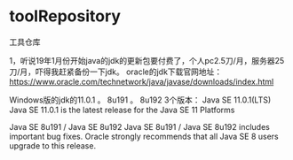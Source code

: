 # toolRepository
工具仓库

1，听说19年1月份开始java的jdk的更新包要付费了，个人pc2.5刀/月，服务器25刀/月，吓得我赶紧备份一下jdk。
oracle的jdk下载官网地址：https://www.oracle.com/technetwork/java/javase/downloads/index.html

Windows版的jdk的11.0.1 。 8u191 。 8u192  3个版本：
Java SE 11.0.1(LTS)
Java SE 11.0.1 is the latest release for the Java SE 11 Platforms 

Java SE 8u191 / Java SE 8u192
Java SE 8u191 / Java SE 8u192 includes important bug fixes. Oracle strongly recommends that all Java SE 8 users upgrade to this release.
